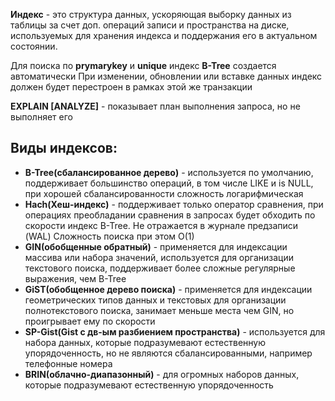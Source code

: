 **Индекс** - это структура данных, ускоряющая выборку данных из таблицы за счет доп. операций записи и пространства на диске, используемых для хранения индекса и поддержания его в актуальном состоянии.

Для поиска по **prymarykey** и **unique** индекс **B-Tree** создается автоматически При изменении, обновлении или вставке данных индекс должен будет перестроен в рамках этой же транзакции

**EXPLAIN \[ANALYZE]** - показывает план выполнения запроса, но не выполняет его

## Виды индексов:

- **B-Tree(сбалансированное дерево)** - используется по умолчанию, поддерживает большинство операций, в том числе LIKE и is NULL, при хорошей сбалансированности сложность логарифмическая 
- **Hach(Хеш-индекс)** - поддерживает только оператор сравнения, при операциях преобладании сравнения в запросах будет обходить по скорости индекс B-Tree. Не отражается в журнале предзаписи (WAL) Сложность поиска при этом O(1) 
- **GIN(обобщенные обратный)** - применяется для индексации массива или набора значений, используется для организации текстового поиска, поддерживает более сложные регулярные выражения, чем B-Tree 
- **GiST(обобщенное дерево поиска)** - применяется для индексации геометрических типов данных и текстовых для организации полнотекстового поиска, занимает меньше места чем GIN, но проигрывает ему по скорости 
- **SP-Gist(Gist c дв-ым разбиением пространства)** - используется для набора данных, которые подразумевают естественную упорядоченность, но не являются сбалансированными, например телефонные номера 
- **BRIN(облачно-диапазонный)** - для огромных наборов данных, которые подразумевают естественную упорядоченность
